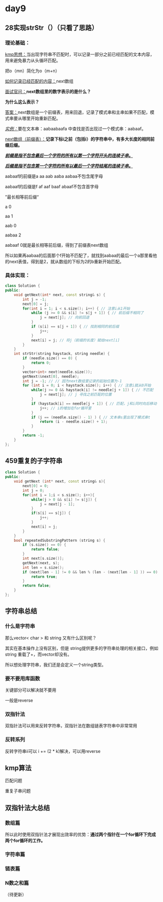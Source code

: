 # day9

## 28实现strStr（）（只看了思路）

### 理论基础：

<u>kmp思想：</u>当出现字符串不匹配时，可以记录一部分之前已经匹配的文本内容，用来避免暴力从头循环匹配。

把o（mn）简化为o（m+n）

<u>如何记录已经匹配的内容：</u>next数组

<u>面试官问：</u>**next数组里的数字表示的是什么？**

**为什么这么表示？**

<u>答案：</u>next数组是一个前缀表，用来回退，记录了模式串和主串如果不匹配，模式串要从哪里开始重新匹配。

<u>*实例：*</u>要在文本串：aabaabaafa 中查找是否出现过一个模式串：aabaaf。

<u>next数组（前缀表）：</u>**记录下标i之前（包括i）的字符串中，有多大长度的相同前缀后缀。**

<u>***前缀是指不包含最后一个字符的所有以第一个字符开头的连续子串。***</u>

<u>***后缀是指不包含第一个字符的所有以最后一个字符结尾的连续子串。***</u>

aabaaf的前缀是a aa aab aaba aabaa不包含尾字母

aabaaf的后缀是f af aaf baaf abaaf不包含首字母

”最长相等前后缀“

a 0

aa 1

aab 0

aabaa 2

aabaaf 0就是最长相等前后缀，得到了前缀表next数组

所以如果再aabaa的后面那个f开始不匹配了，就找到aabaa的最后一个a那里看他的next表值，得到是2，就从数组的下标为2的b重新开始匹配。

### 具体实现：

```cpp
class Solution {
public:
    void getNext(int* next, const string& s) {
        int j = -1;
        next[0] = j;
        for(int i = 1; i < s.size(); i++) { // 注意i从1开始
            while (j >= 0 && s[i] != s[j + 1]) { // 前后缀不相同了
                j = next[j]; // 向前回退
            }
            if (s[i] == s[j + 1]) { // 找到相同的前后缀
                j++;
            }
            next[i] = j; // 将j（前缀的长度）赋给next[i]
        }
    }
    int strStr(string haystack, string needle) {
        if (needle.size() == 0) {
            return 0;
        }
		vector<int> next(needle.size());
		getNext(&next[0], needle);
        int j = -1; // // 因为next数组里记录的起始位置为-1
        for (int i = 0; i < haystack.size(); i++) { // 注意i就从0开始
            while(j >= 0 && haystack[i] != needle[j + 1]) { // 不匹配
                j = next[j]; // j 寻找之前匹配的位置
            }
            if (haystack[i] == needle[j + 1]) { // 匹配，j和i同时向后移动
                j++; // i的增加在for循环里
            }
            if (j == (needle.size() - 1) ) { // 文本串s里出现了模式串t
                return (i - needle.size() + 1);
            }
        }
        return -1;
    }
};

```

## 459重复的子字符串

```cpp
class Solution {
public:
    void getNext (int* next, const string& s){
        next[0] = 0;
        int j = 0;
        for(int i = 1;i < s.size(); i++){
            while(j > 0 && s[i] != s[j]) {
                j = next[j - 1];
            }
            if(s[i] == s[j]) {
                j++;
            }
            next[i] = j;
        }
    }
    bool repeatedSubstringPattern (string s) {
        if (s.size() == 0) {
            return false;
        }
        int next[s.size()];
        getNext(next, s);
        int len = s.size();
        if (next[len - 1] != 0 && len % (len - (next[len - 1] )) == 0) {
            return true;
        }
        return false;
    }
};

```

## 字符串总结

### 什么是字符串

那么vector< char > 和 string 又有什么区别呢？

其实在基本操作上没有区别，但是 string提供更多的字符串处理的相关接口，例如string 重载了+，而vector却没有。

所以想处理字符串，我们还是会定义一个string类型。

### 要不要用库函数

关键部分可以解决就不要用

一般是reverse

### 双指针法

双指针法可以用来反转字符串，双指针法在数组链表字符串中非常常用

### 反转系列

反转字符串ii可以 i += (2 * k)解决，可以用reverse

## kmp算法

匹配问题

重复子串问题

## 双指针法大总结

### 数组篇

所以此时使用双指针法才展现出效率的优势：**通过两个指针在一个for循环下完成两个for循环的工作。**

### 字符串篇

### 链表篇

### N数之和篇

（待更新）